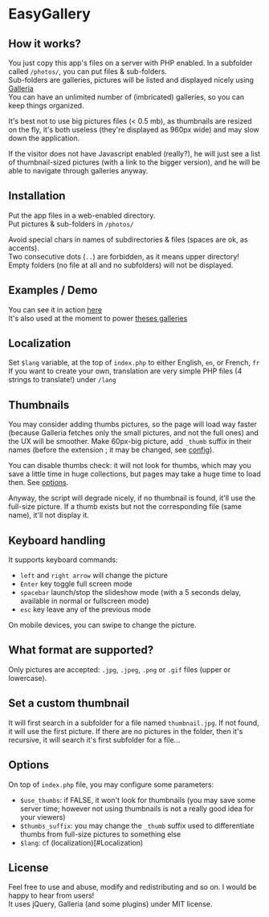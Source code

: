 # EasyGallery

## How it works?

You just copy this app's files on a server with PHP enabled. In a subfolder called ```/photos/```, you can put files & sub-folders.  
Sub-folders are galleries, pictures will be listed and displayed nicely using [Galleria](http://galleria.io/)  
You can have an unlimited number of (imbricated) galleries, so you can keep things organized.

It's best not to use big pictures files (< 0.5 mb), as thumbnails are resized on the fly, it's both useless (they're displayed as 960px wide) and may slow down the application.

If the visitor does not have Javascript enabled (really?), he will just see a list of thumbnail-sized pictures (with a link to the bigger version), and he will be able to navigate through galleries anyway.

## Installation

Put the app files in a web-enabled directory.  
Put pictures & sub-folders in ```/photos/```  

Avoid special chars in names of subdirectories & files (spaces are ok, as accents).  
Two consecutive dots (```..```) are forbidden, as it means upper directory!  
Empty folders (no file at all and no subfolders) will not be displayed.

## Examples / Demo

You can see it in action [here](http://romaricdrigon.fr/easy-gallery/)  
It's also used at the moment to power [theses galleries](http://photos.24heures.org/)

## Localization

Set ```$lang``` variable, at the top of ```index.php``` to either English, ```en```, or French, ```fr```  
If you want to create your own, translation are very simple PHP files (4 strings to translate!) under ```/lang```

## Thumbnails

You may consider adding thumbs pictures, so the page will load way faster (because Galleria fetches only the small pictures, and not the full ones) and the UX will be smoother.
Make 60px-big picture, add ```_thumb``` suffix in their names (before the extension ; it may be changed, see [config](#Options)).

You can disable thumbs check: it will not look for thumbs, which may you save a little time in huge collections, but pages may take a huge time to load then. See [options](#Options).

Anyway, the script will degrade nicely, if no thumbnail is found, it'll use the full-size picture. If a thumb exists but not the corresponding file (same name), it'll not display it.

## Keyboard handling

It supports keyboard commands: 
 - ```left``` and ```right arrow``` will change the picture
 - ```Enter``` key toggle full screen mode
 - ```spacebar``` launch/stop the slideshow mode (with a 5 seconds delay, available in normal or fullscreen mode)
 - ```esc``` key leave any of the previous mode

 On mobile devices, you can swipe to change the picture.

## What format are supported?

Only pictures are accepted: ```.jpg```, ```.jpeg```, ```.png``` or ```.gif``` files (upper or lowercase).

## Set a custom thumbnail

It will first search in a subfolder for a file named ```thumbnail.jpg```. If not found, it will use the first picture.
If there are no pictures in the folder, then it's recursive, it will search it's first subfolder for a file...

## Options

On top of ```index.php``` file, you may configure some parameters:
 - ```$use_thumbs```: if FALSE, it won't look for thumbnails (you may save some server time; however not using thumbnails is not a really good idea for your viewers)
 - ```$thumbs_suffix```: you may change the ```_thumb``` suffix used to differentiate thumbs from full-size pictures to something else
 - ```$lang```: cf (localization)[#Localization)

## License

Feel free to use and abuse, modify and redistributing and so on. I would be happy to hear from users!  
It uses jQuery, Galleria (and some plugins) under MIT license.